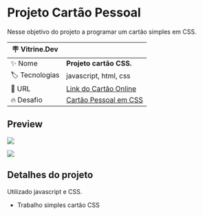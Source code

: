 # Projeto Cartão Pessoal

Nesse objetivo do projeto a programar um cartão simples em CSS.


| :placard: Vitrine.Dev |     |
| -------------  | --- |
| :sparkles: Nome        | **Projeto cartão CSS.**
| :label: Tecnologias | javascript, html, css
| :rocket: URL         | [Link do Cartão Online](https://jonathanmesquita.github.io/cartao_mesquita/)
| :fire: Desafio     | [Cartão Pessoal em CSS](#)


## Preview

![](https://github.com/jonathanmesquita/cartao_mesquita/blob/main/modelo_start.PNG#vitrinedev)

![](<img alt="Logo do projeto" src="./cartao_mesquita.png#vitrinedev"/>)

## Detalhes do projeto

Utilizado javascript e CSS.


- Trabalho simples cartão CSS
